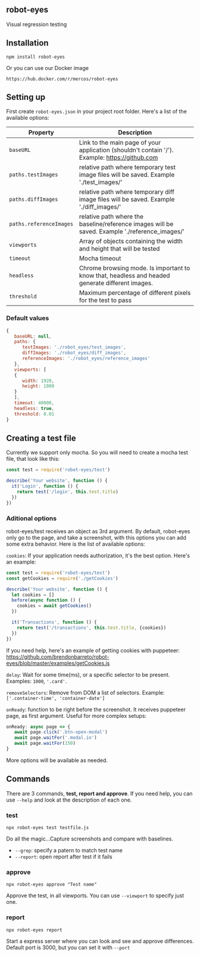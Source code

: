 ## robot-eyes
Visual regression testing

## Installation
```
npm install robot-eyes
```
Or you can use our Docker image
```
https://hub.docker.com/r/mercos/robot-eyes
```

## Setting up
First create `robot-eyes.json` in your project root folder. Here's a list of the available options:

| Property        | Description
| ------------- |-------------|
| `baseURL`      | Link to the main page of your application (shouldn't contain '/'). Example: https://github.com |
| `paths.testImages`      | relative path where temporary test image files will be saved. Example './test_images/'      |
| `paths.diffImages` | relative path where temporary diff image files will be saved. Example './diff_images/'      |
| `paths.referenceImages` | relative path where the baseline/reference images will be saved. Example './reference_images/'      |
| `viewports` | Array of objects containing the width and height that will be tested      |
| `timeout` | Mocha timeout      |
| `headless` | Chrome browsing mode. Is important to know that, headless and headed generate different images.      |
| `threshold` | Maximum percentage of different pixels for the test to pass     |

### Default values
```javascript
{
   baseURL: null,
   paths: {
      testImages: './robot_eyes/test_images',
      diffImages: './robot_eyes/diff_images',
      referenceImages: './robot_eyes/reference_images'
   },
   viewports: [
   {
      width: 1920,
      height: 1080
   }
   ],
   timeout: 40000,
   headless: true,
   threshold: 0.01
}
```

## Creating a test file
Currently we support only mocha. So you will need to create a mocha test file, that look like this:

```javascript
const test = require('robot-eyes/test')

describe('Your website', function () {
  it('Login', function () {
    return test('/login', this.test.title)
  })
})
```

### Aditional options
robot-eyes/test receives an object as 3rd argument. By default, robot-eyes only go to the page, and take a screenshot, with this options you can add some extra behavior. Here is the list of available options:

`cookies`: If your application needs authorization, it's the best option. Here's an example:
```javascript
const test = require('robot-eyes/test')
const getCookies = require('./getCookies')

describe('Your website', function () {
  let cookies = []
  before(async function () {
    cookies = await getCookies()
  })

  it('Transactions', function () {
    return test('/transactions', this.test.title, {cookies})
  })
})
```
If you need help, here's an example of getting cookies with puppeteer: https://github.com/brendonbarreto/robot-eyes/blob/master/examples/getCookies.js

`delay`: Wait for some time(ms), or a specific selector to be present. Examples: `1000`, `'.card'`.

`removeSelectors`: Remove from DOM a list of selectors. Example: `['.container-time', 'container-date']` 

`onReady`: function to be right before the screenshot. It receives puppeteer page, as first argument. Useful for more complex setups:
```js
onReady: async page => {
   await page.click('.btn-open-modal')
   await page.waitFor('.modal.in')
   await page.waitFor(150)
}
```

More options will be available as needed.

## Commands
There are 3 commands, **test, report and approve**. If you need help, you can use `--help` and look at the description of each one.

### test
```
npx robot-eyes test testfile.js
```
Do all the magic...Capture screenshots and compare with baselines.
- `--grep`: specify a patern to match test name
- `--report`: open report after test if it fails

### approve
```
npx robot-eyes approve "Test name"
```
Approve the test, in all viewports. You can use `--viewport` to specify just one.

### report
```
npx robot-eyes report
```

Start a express server where you can look and see and approve differences. Default port is 3000, but you can set it with `--port`
